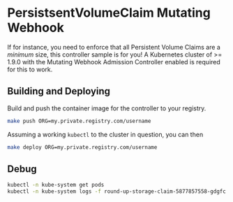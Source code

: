 # PersistsentVolumeClaim Mutating Webhook

If for instance, you need to enforce that all Persistent Volume Claims are a
_minimum_ size, this controller sample is for you! A Kubernetes cluster of >=
1.9.0 with the Mutating Webhook Admission Controller enabled is required for
this to work.

## Building and Deploying

Build and push the container image for the controller to your registry.


```bash
make push ORG=my.private.registry.com/username
```

Assuming a working `kubectl` to the cluster in question, you can then

```bash
make deploy ORG=my.private.registry.com/username
```

## Debug

```bash
kubectl -n kube-system get pods
kubectl -n kube-system logs -f round-up-storage-claim-5877857558-gdgfc
```
